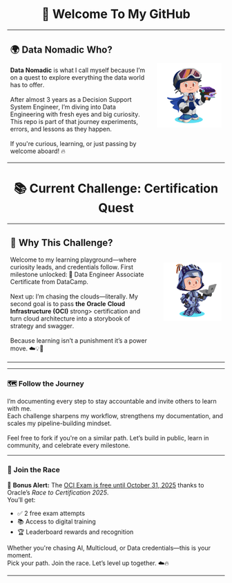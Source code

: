<div align="center">

  <h1>👋 Welcome To My GitHub</h1>

</div>

<table>
  <tr>
    <td style="vertical-align: top; padding-right: 20px;">
      <h2>🌍 Data Nomadic Who?</h2>
      <p>
        <strong>Data Nomadic</strong> is what I call myself because I’m on a quest to explore everything the data world has to offer.<br/><br/>
        After almost 3 years as a Decision Support System Engineer, I’m diving into Data Engineering with fresh eyes and big curiosity.<br/>
        This repo is part of that journey experiments, errors, and lessons as they happen.<br/><br/>
        If you're curious, learning, or just passing by welcome aboard! 🔥
      </p>
    </td>
    <td>
      <img src="https://github.com/the-data-nomadic/the-data-nomadic/blob/main/p.png" alt="Illustration" width="500"/>
    </td>
  </tr>
</table>

<div align="center">

  <h1>📚 Current Challenge: Certification Quest</h1>

</div>

<table>
  <tr>
    <td style="vertical-align: top; padding-right: 20px;">
      <h2>🚀 Why This Challenge?</h2>
      <p>
        Welcome to my learning playground—where curiosity leads, and credentials follow. First milestone unlocked: 🏅 Data Engineer Associate Certificate from DataCamp.<br/><br/>
        Next up: I’m chasing the clouds—literally. My second goal is to pass <strong> the Oracle Cloud Infrastructure (OCI) </strong>strong> certification and turn cloud architecture into a storybook           of strategy and swagger.<br/><br/>
        Because learning isn’t a punishment it’s a power move. ☁️💡📖
      </p>
    </td>
    <td>
      <img src="https://github.com/the-data-nomadic/the-data-nomadic/blob/main/3.png" alt="Data Nomadic Learning Path" width="750"/>
    </td>
  </tr>
</table>

---
### 🗺️ Follow the Journey

I’m documenting every step to stay accountable and invite others to learn with me.<br/>
Each challenge sharpens my workflow, strengthens my documentation, and scales my pipeline-building mindset.<br/><br/>
Feel free to fork if you're on a similar path. Let’s build in public, learn in community, and celebrate every milestone.

---

### 🏁 Join the Race

🚨 <strong>Bonus Alert:</strong> The <a href="https://education.oracle.com/race-to-certification-2025?path=afterActivation">OCI Exam is free until October 31, 2025</a> thanks to Oracle’s <em>Race to Certification 2025</em>.<br/>
You’ll get:
<ul>
  <li>✅ 2 free exam attempts</li>
  <li>📚 Access to digital training</li>
  <li>🏆 Leaderboard rewards and recognition</li>
</ul>

Whether you're chasing AI, Multicloud, or Data credentials—this is your moment.<br/>
Pick your path. Join the race. Let’s level up together. ☁️🔥

---
